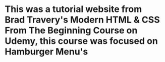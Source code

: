 # This was a tutorial website from Brad Travery's Modern HTML & CSS From The Beginning Course on Udemy, this course was focused on Hamburger Menu's

